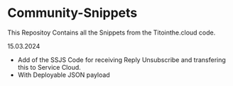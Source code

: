 # Community-Snippets
This Repositoy Contains all the Snippets from the Titointhe.cloud code.

15.03.2024
- Add of the SSJS Code for receiving Reply Unsubscribe and transfering this to Service Cloud.
- With Deployable JSON payload